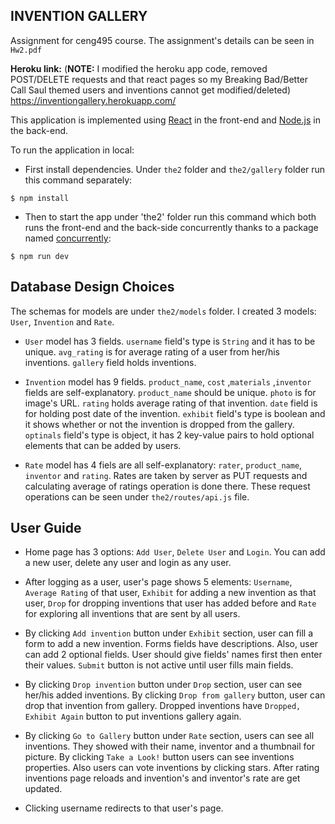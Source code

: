 **INVENTION GALLERY**
---

Assignment for ceng495 course. The assignment's details can be seen in `Hw2.pdf`

**Heroku link:** (**NOTE:** I modified the heroku app code, removed POST/DELETE requests and that react pages so my Breaking Bad/Better Call Saul themed users and inventions cannot get modified/deleted)
https://inventiongallery.herokuapp.com/

This application is implemented using [React](https://tr.reactjs.org/) in the front-end and [Node.js](https://nodejs.org/en/) in the back-end.

To run the application in local: 

* First install dependencies. Under `the2` folder and `the2/gallery` folder run this command separately:
```
$ npm install
```

* Then to start the app under 'the2' folder run this command which both runs the front-end and the back-side concurrently thanks to a package named [concurrently](https://www.npmjs.com/package/concurrently):
```
$ npm run dev
```

**Database Design Choices**
---
The schemas for models are under `the2/models` folder. I created 3 models: `User`, `Invention` and `Rate`.

* `User` model has 3 fields. `username` field's type is `String` and it has to be unique. `avg_rating` is for average rating of a user from her/his inventions. 
`gallery` field holds inventions.

* `Invention` model has 9 fields. `product_name`, `cost` ,`materials` ,`inventor` fields are self-explanatory. 
`product_name` should be unique. `photo` is for image's URL. `rating` holds average rating of that invention. 
`date` field is for holding post date of the invention. `exhibit` field's type is boolean and it shows whether or not the invention is dropped from the gallery.
`optinals` field's type is object, it has 2 key-value pairs to hold optional elements that can be added by users.

* `Rate` model has 4 fiels are all self-explanatory: `rater`, `product_name`, `inventor` and `rating`. 
Rates are taken by server as PUT requests and calculating average of ratings operation is done there. 
These request operations can be seen under `the2/routes/api.js` file.

**User Guide**
---
* Home page has 3 options: `Add User`, `Delete User` and `Login`. You can add a new user, delete any user and login as any user.

* After logging as a user, user's page shows 5 elements: `Username`, `Average Rating` of that user, `Exhibit` for adding a new invention as that user,
`Drop` for dropping inventions that user has added before and `Rate` for exploring all inventions that are sent by all users.

*  By clicking `Add invention` button under `Exhibit` section, user can fill a form to add a new invention. Forms fields have descriptions. 
Also, user can add 2 optional fields. User should give fields' names first then enter their values. 
`Submit` button is not active until user fills main fields.

* By clicking `Drop invention` button under `Drop` section, user can see her/his added inventions. 
By clicking `Drop from gallery` button, user can drop that invention from gallery.
Dropped inventions have `Dropped, Exhibit Again` button to put inventions gallery again.
 
 * By clicking `Go to Gallery` button under `Rate` section, users can see all inventions. They showed with their name, inventor and a thumbnail for picture. 
By clicking `Take a Look!` button users can see inventions properties. Also users can vote inventions by clicking stars. 
After rating inventions page reloads and invention's and inventor's rate are get updated.
 
 * Clicking username redirects to that user's page.
